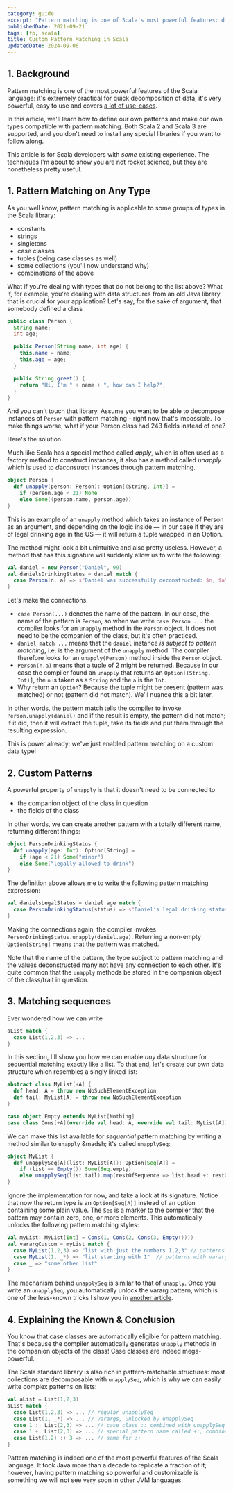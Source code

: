 ```yaml
---
category: guide
excerpt: "Pattern matching is one of Scala's most powerful features: discover how to customize it and create your own patterns in this article"
publishedDate: 2021-09-21
tags: [fp, scala]
title: Custom Pattern Matching in Scala
updatedDate: 2024-09-06
---
```


## 1. Background

Pattern matching is one of the most powerful features of the Scala language: it's extremely practical for quick decomposition of data, it's very powerful, easy to use and covers [a lot of use-cases](/8-pm-tricks/).

In this article, we'll learn how to define our own patterns and make our own types compatible with pattern matching. Both Scala 2 and Scala 3 are supported, and you don't need to install any special libraries if you want to follow along.

This article is for Scala developers with _some_ existing experience. The techniques I'm about to show you are not rocket science, but they are nonetheless pretty useful.

## 1. Pattern Matching on Any Type

As you well know, pattern matching is applicable to some groups of types in the Scala library:

- constants
- strings
- singletons
- case classes
- tuples (being case classes as well)
- some collections (you'll now understand why)
- combinations of the above

What if you're dealing with types that do not belong to the list above? What if, for example, you're dealing with data structures from an old Java library that is crucial for your application? Let's say, for the sake of argument, that somebody defined a class

```java
public class Person {
  String name;
  int age;

  public Person(String name, int age) {
    this.name = name;
    this.age = age;
  }

  public String greet() {
    return "Hi, I'm " + name + ", how can I help?";
  }
}
```

And you can't touch that library. Assume you want to be able to decompose instances of `Person` with pattern matching - right now that's impossible. To make things worse, what if your Person class had 243 fields instead of one?

Here's the solution.

Much like Scala has a special method called _apply_, which is often used as a factory method to construct instances, it also has a method called _unapply_ which is used to _deconstruct_ instances through pattern matching.

```scala
object Person {
  def unapply(person: Person): Option[(String, Int)] =
    if (person.age < 21) None
    else Some((person.name, person.age))
}
```

This is an example of an `unapply` method which takes an instance of Person as an argument, and depending on the logic inside &mdash; in our case if they are of legal drinking age in the US &mdash; it will return a tuple wrapped in an Option.

The method might look a bit unintuitive and also pretty useless. However, a method that has this signature will suddenly allow us to write the following:

```scala
val daniel = new Person("Daniel", 99)
val danielsDrinkingStatus = daniel match {
  case Person(n, a) => s"Daniel was successfully deconstructed: $n, $a"
}
```

Let's make the connections.

- `case Person(...)` denotes the name of the pattern. In our case, the name of the pattern is `Person`, so when we write `case Person ...` the compiler looks for an `unapply` method in the `Person` object. It does not need to be the companion of the class, but it's often practiced.
- `daniel match ...` means that the `daniel` instance _is subject to pattern matching_, i.e. is the argument of the `unapply` method. The compiler therefore looks for an `unapply(Person)` method inside the `Person` object.
- `Person(n,a)` means that a tuple of 2 might be returned. Because in our case the compiler found an `unapply` that returns an `Option[(String, Int)]`, the `n` is taken as a `String` and the `a` is the `Int`.
- Why return an `Option`? Because the tuple might be present (pattern was matched) or not (pattern did not match). We'll nuance this a bit later.

In other words, the pattern match tells the compiler to invoke `Person.unapply(daniel)` and if the result is empty, the pattern did not match; if it did, then it will extract the tuple, take its fields and put them through the resulting expression.

This is power already: we've just enabled pattern matching on a custom data type!

## 2. Custom Patterns

A powerful property of `unapply` is that it doesn't need to be connected to

- the companion object of the class in question
- the fields of the class

In other words, we can create another pattern with a totally different name, returning different things:

```scala
object PersonDrinkingStatus {
  def unapply(age: Int): Option[String] =
    if (age < 21) Some("minor")
    else Some("legally allowed to drink")
}
```

The definition above allows me to write the following pattern matching expression:

```scala
val danielsLegalStatus = daniel.age match {
  case PersonDrinkingStatus(status) => s"Daniel's legal drinking status is $status"
}
```

Making the connections again, the compiler invokes `PersonDrinkingStatus.unapply(daniel.age)`. Returning a non-empty `Option[String]` means that the pattern was matched.

Note that the name of the pattern, the type subject to pattern matching and the values deconstructed many not have any connection to each other. It's quite common that the `unapply` methods be stored in the companion object of the class/trait in question.

## 3. Matching sequences

Ever wondered how we can write

```scala
aList match {
  case List(1,2,3) => ...
}
```

In this section, I'll show you how we can enable _any_ data structure for sequential matching exactly like a list. To that end, let's create our own data structure which resembles a singly linked list:

```scala
abstract class MyList[+A] {
  def head: A = throw new NoSuchElementException
  def tail: MyList[A] = throw new NoSuchElementException
}

case object Empty extends MyList[Nothing]
case class Cons[+A](override val head: A, override val tail: MyList[A]) extends MyList[A]
```

We can make this list available for _sequential_ pattern matching by writing a method similar to `unapply` &madsh; it's called `unapplySeq`:

```scala
object MyList {
  def unapplySeq[A](list: MyList[A]): Option[Seq[A]] =
    if (list == Empty()) Some(Seq.empty)
    else unapplySeq(list.tail).map(restOfSequence => list.head +: restOfSequence)
}
```

Ignore the implementation for now, and take a look at its signature. Notice that now the return type is an `Option[Seq[A]]` instead of an option containing some plain value. The `Seq` is a marker to the compiler that the pattern may contain zero, one, or more elements. This automatically unlocks the following pattern matching styles:

```scala
val myList: MyList[Int] = Cons(1, Cons(2, Cons(3, Empty())))
val varargCustom = myList match {
  case MyList(1,2,3) => "list with just the numbers 1,2,3" // patterns with a finite number of values
  case MyList(1, _*) => "list starting with 1"  // patterns with varargs
  case _ => "some other list"
}
```

The mechanism behind `unapplySeq` is similar to that of `unapply`. Once you write an `unapplySeq`, you automatically unlock the vararg pattern, which is one of the less-known tricks I show you in [another article](/8-pm-tricks/).

## 4. Explaining the Known & Conclusion

You know that case classes are automatically eligible for pattern matching. That's because the compiler automatically generates `unapply` methods in the companion objects of the class! Case classes are indeed mega-powerful.

The Scala standard library is also rich in pattern-matchable structures: most collections are decomposable with `unapplySeq`, which is why we can easily write complex patterns on lists:

```scala
val aList = List(1,2,3)
aList match {
  case List(1,2,3) => ... // regular unapplySeq
  case List(1, _*) => ... // varargs, unlocked by unapplySeq
  case 1 :: List(2,3) => ... // case class :: combined with unapplySeq of the rest of the list
  case 1 +: List(2,3) => ... // special pattern name called +:, combined with unapplySeq
  case List(1,2) :+ 3 => ... // same for :+
}
```

Pattern matching is indeed one of the most powerful features of the Scala language. It took Java more than a decade to replicate a fraction of it; however, having pattern matching so powerful and customizable is something we will not see very soon in other JVM languages.
